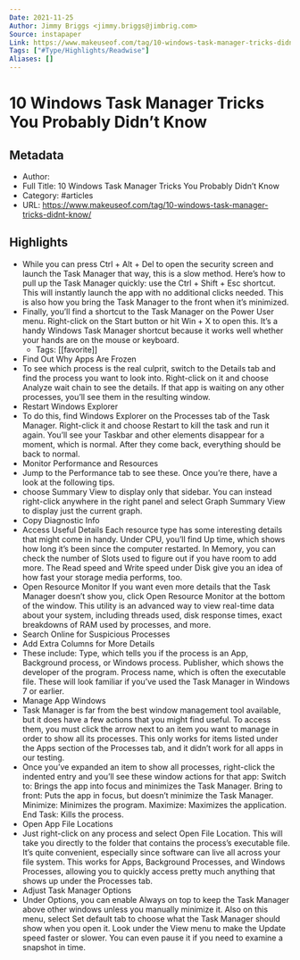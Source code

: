 ```yaml
---
Date: 2021-11-25
Author: Jimmy Briggs <jimmy.briggs@jimbrig.com>
Source: instapaper
Link: https://www.makeuseof.com/tag/10-windows-task-manager-tricks-didnt-know/
Tags: ["#Type/Highlights/Readwise"]
Aliases: []
---
```

# 10 Windows Task Manager Tricks You Probably Didn’t Know

## Metadata
- Author: 
- Full Title: 10 Windows Task Manager Tricks You Probably Didn’t Know
- Category: #articles
- URL: https://www.makeuseof.com/tag/10-windows-task-manager-tricks-didnt-know/

## Highlights
- While you can press Ctrl + Alt + Del to open the security screen and launch the Task Manager that way, this is a slow method.
  Here’s how to pull up the Task Manager quickly: use the Ctrl + Shift + Esc shortcut. This will instantly launch the app with no additional clicks needed. This is also how you bring the Task Manager to the front when it’s minimized.
- Finally, you’ll find a shortcut to the Task Manager on the Power User menu. Right-click on the Start button or hit Win + X to open this. It’s a handy Windows Task Manager shortcut because it works well whether your hands are on the mouse or keyboard.
    - Tags: [[favorite]] 
- Find Out Why Apps Are Frozen
- To see which process is the real culprit, switch to the Details tab and find the process you want to look into. Right-click on it and choose Analyze wait chain to see the details. If that app is waiting on any other processes, you’ll see them in the resulting window.
- Restart Windows Explorer
- To do this, find Windows Explorer on the Processes tab of the Task Manager. Right-click it and choose Restart to kill the task and run it again. You’ll see your Taskbar and other elements disappear for a moment, which is normal. After they come back, everything should be back to normal.
- Monitor Performance and Resources
- Jump to the Performance tab to see these. Once you’re there, have a look at the following tips.
- choose Summary View to display only that sidebar. You can instead right-click anywhere in the right panel and select Graph Summary View to display just the current graph.
- Copy Diagnostic Info
- Access Useful Details
  Each resource type has some interesting details that might come in handy. Under CPU, you’ll find Up time, which shows how long it’s been since the computer restarted.
  In Memory, you can check the number of Slots used to figure out if you have room to add more. The Read speed and Write speed under Disk give you an idea of how fast your storage media performs, too.
- Open Resource Monitor
  If you want even more details that the Task Manager doesn’t show you, click Open Resource Monitor at the bottom of the window. This utility is an advanced way to view real-time data about your system, including threads used, disk response times, exact breakdowns of RAM used by processes, and more.
- Search Online for Suspicious Processes
- Add Extra Columns for More Details
- These include:
  Type, which tells you if the process is an App, Background process, or Windows process.
  Publisher, which shows the developer of the program.
  Process name, which is often the executable file. These will look familiar if you’ve used the Task Manager in Windows 7 or earlier.
- Manage App Windows
- Task Manager is far from the best window management tool available, but it does have a few actions that you might find useful. To access them, you must click the arrow next to an item you want to manage in order to show all its processes. This only works for items listed under the Apps section of the Processes tab, and it didn’t work for all apps in our testing.
- Once you’ve expanded an item to show all processes, right-click the indented entry and you’ll see these window actions for that app:
  Switch to: Brings the app into focus and minimizes the Task Manager.
  Bring to front: Puts the app in focus, but doesn’t minimize the Task Manager.
  Minimize: Minimizes the program.
  Maximize: Maximizes the application.
  End Task: Kills the process.
- Open App File Locations
- Just right-click on any process and select Open File Location. This will take you directly to the folder that contains the process’s executable file. It’s quite convenient, especially since software can live all across your file system.
  This works for Apps, Background Processes, and Windows Processes, allowing you to quickly access pretty much anything that shows up under the Processes tab.
- Adjust Task Manager Options
- Under Options, you can enable Always on top to keep the Task Manager above other windows unless you manually minimize it. Also on this menu, select Set default tab to choose what the Task Manager should show when you open it.
  Look under the View menu to make the Update speed faster or slower. You can even pause it if you need to examine a snapshot in time.
